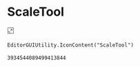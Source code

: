 # ScaleTool
![](/img/ScaleTool.png)

``` CSharp
EditorGUIUtility.IconContent("ScaleTool")
```
```
3934544089499413844
```
